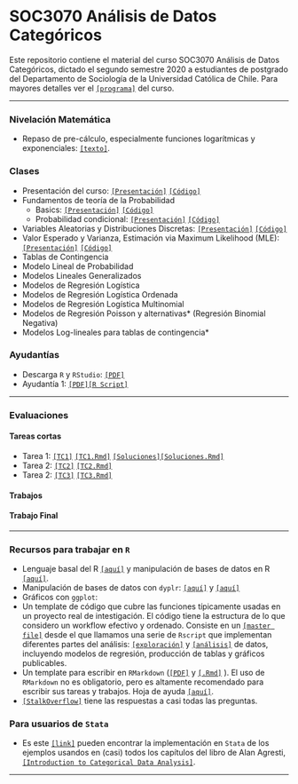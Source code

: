 # SOC3070 Análisis de Datos Categóricos 

Este repositorio contiene el material del curso SOC3070 Análisis de Datos Categóricos, dictado el segundo semestre 2020 a estudiantes de postgrado del Departamento de Sociología de la Universidad Católica de Chile. Para mayores detalles ver el [`[programa]`](files/syllabus_soc3070.pdf) del curso.

---

### Nivelación Matemática

- Repaso de pre-cálculo, especialmente funciones logarítmicas y exponenciales: [`[texto]`](https://www.amazon.com/Thomas-Calculus-Transcendentals-Single-Variable/dp/0321628837/ref=sr_1_3?dchild=1&keywords=thomas+calculus+early+transcendentals&qid=1597175072&s=books&sr=1-3).

### Clases

- Presentación del curso: [`[Presentación]`](https://mebucca.github.io/cda_soc3070/slides/class_0/class_0#1) [`[Código]`](slides/class_0/class_0.Rmd) 
- Fundamentos de teoría de la Probabilidad
  - Basics: [`[Presentación]`](https://mebucca.github.io/cda_soc3070/slides/class_1/class_1#1) [`[Código]`](slides/class_1/class_1.Rmd) 
  - Probabilidad condicional: [`[Presentación]`](https://mebucca.github.io/cda_soc3070/slides/class_2/class_2#1) [`[Código]`](slides/class_2/class_2.Rmd) 
- Variables Aleatorias y Distribuciones Discretas: [`[Presentación]`](https://mebucca.github.io/cda_soc3070/slides/class_3/class_3#1) [`[Código]`](slides/class_3/class_3.Rmd) 
- Valor Esperado y Varianza, Estimación via Maximum Likelihood (MLE): [`[Presentación]`](https://mebucca.github.io/cda_soc3070/slides/class_4/class_4#1) [`[Código]`](slides/class_4/class_4.Rmd) 
- Tablas de Contingencia
- Modelo Lineal de Probabilidad 
- Modelos Lineales Generalizados 
- Modelos de Regresión Logística
- Modelos de Regresión Logística Ordenada
- Modelos de Regresión Logística Multinomial 
- Modelos de Regresión Poisson y alternativas* (Regresión Binomial Negativa)
- Modelos Log-lineales para tablas de contingencia*

### Ayudantías

- Descarga `R` y `RStudio`: [`[PDF]`](ta/Ayudantia_TDR.pdf) 
- Ayudantía 1: [`[PDF]`](ta/Ayudantia_1.pdf)[`[R Script]`](ta/Ayudantia_1.R) 
---

### Evaluaciones 

#### Tareas cortas

- Tarea 1: [`[TC1]`](homework/tc_1.pdf) [`[TC1.Rmd]`](homework/tc_1.Rmd) [`[Soluciones]`](homework/tc_1_answers.pdf)[`[Soluciones.Rmd]`](homework/tc_1_answers.Rmd)
- Tarea 2: [`[TC2]`](homework/tc_2.pdf) [`[TC2.Rmd]`](homework/tc_2.Rmd)
- Tarea 2: [`[TC3]`](homework/tc_3.pdf) [`[TC3.Rmd]`](homework/tc_3.Rmd)


#### Trabajos

#### Trabajo Final

---

### Recursos para trabajar en `R`

  - Lenguaje basal del R [`[aquí]`](https://mebucca.github.io/dar_soc4001/slides/class_1/#1) y manipulación de bases de datos en R [`[aquí]`](https://mebucca.github.io/dar_soc4001/slides/class_2/#1).
  - Manipulación de bases de datos con `dyplr`: [`[aquí]`](https://mebucca.github.io/dar_soc4001/slides/class_5/#1) y [`[aquí]`](https://mebucca.github.io/dar_soc4001/slides/class_6/#1)
  - Gráficos con `ggplot`: 
  - Un template de código que cubre las funciones típicamente usadas en un proyecto real de intestigación. El código tiene la estructura de lo que considero un workflow efectivo y ordenado. Consiste en un [`[master file]`](https://github.com/mebucca/Introduction-to-R/blob/master/code/1_masterfile.R) desde el que llamamos una serie de `Rscript` que implementan diferentes partes del análisis: [`[exploración]`](https://github.com/mebucca/Introduction-to-R/blob/master/code/2_exploration.R) y [`[análisis]`](https://github.com/mebucca/Introduction-to-R/blob/master/code/3_analyses.R) de datos, incluyendo modelos de regresión, producción de tablas y gráficos publicables.
  - Un template para escribir en `RMarkdown` ([`[PDF]`](files/template_rmarkdown.pdf) y [`[.Rmd]`](files/template_rmarkdown.Rmd) ). El uso de `RMarkdown` no es obligatorio, pero es altamente recomendado para escribir sus tareas y trabajos. Hoja de ayuda [`[aquí]`](https://rstudio.com/wp-content/uploads/2015/03/rmarkdown-spanish.pdf).
  - [`[StalkOverflow]`](https://stackoverflow.com/) tiene las respuestas a casi todas las preguntas.
 
 ### Para usuarios de `Stata`

 - Es este [`[link]`](https://stats.idre.ucla.edu/other/examples/icda/) pueden encontrar la implementación en `Stata` de los ejemplos usandos en (casi) todos los capítulos del libro de Alan Agresti, [`[Introduction to Categorical Data Analysis]`](https://www.amazon.com/Introduction-Categorical-Data-Analysis/dp/0471226181). 

---

